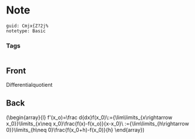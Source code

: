 # Note
```
guid: Cmjx{Z?2j%
notetype: Basic
```

### Tags
```
```

## Front
Differentialquotient

## Back
\(\begin{array}{l}
f'(x_o)=\frac d{dx}f(x_0)\\:={\lim\limits_{x\rightarrow x_0}}\limits_{x\neq x_0}\frac{f(x)-f(x_o)}{x-x_0}\\
\:={\lim\limits_{h\rightarrow 0}}\limits_{h\neq 0}\frac{f(x_0+h)-f(x_0)}{h}
\end{array}\)

